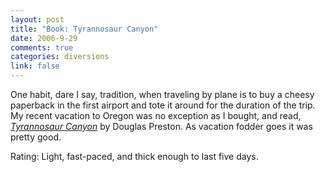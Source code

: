 ```yaml
--- 
layout: post
title: "Book: Tyrannosaur Canyon"
date: 2006-9-29
comments: true
categories: diversions
link: false
---
```

One habit, dare I say, tradition, when traveling by plane is to buy a cheesy paperback in the first airport and tote it around for the duration of the trip. My recent vacation to Oregon was no exception as I bought, and read, <i><a href="http://www.amazon.com/Tyrannosaur-Canyon-Douglas-J-Preston/dp/0765349655/sr=8-1/qid=1159545696/ref=pd_bbs_1/002-1512132-5913603?ie=UTF8&s=books" title="Tyrannosaur Canyon">Tyrannosaur Canyon</a></i> by Douglas Preston. As vacation fodder goes it was pretty good.

Rating: Light, fast-paced, and thick enough to last five days.
